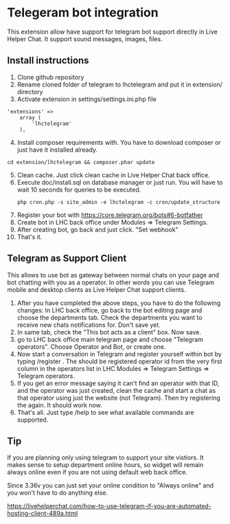 # Telegeram bot integration

This extension allow have support for telegram bot support directly in Live Helper Chat. It support sound messages, images, files.

## Install instructions

1. Clone github repository
2. Rename cloned folder of telegram to lhctelegram and put it in extension/ directory
3. Activate extension in settings/settings.ini.php file
``` 
'extensions' => 
    array (          
        'lhctelegram'
    ),
```
4. Install composer requirements with. You have to download composer or just have it installed already.
``` 
cd extension/lhctelegram && composer.phar update
``` 
5. Clean cache. Just click clean cache in Live Helper Chat back office.
6. Execute doc/install.sql on database manager or just run. You will have to wait 10 seconds for queries to be executed.
    ```
    php cron.php -s site_admin -e lhctelegram -c cron/update_structure
    ```
7. Register your bot with https://core.telegram.org/bots#6-botfather
8. Create bot in LHC back office under Modules => Telegram Settings.
9. After creating bot, go back and just click. "Set webhook"
10. That's it.

## Telegram as Support Client
This allows to use bot as gateway between normal chats on your page and bot chatting with you as a operator. In other words you can use Telegram mobile and desktop clients as Live Helper Chat support clients.

1. After you have completed the above steps, you have to do the following changes: In LHC back office, go back to the bot editing page and choose the departments tab. Check the departments you want to receive new chats notifications for. Don't save yet.
2. In same tab, check the "This bot acts as a client" box. Now save.
3. go to LHC back office main telegram page and choose "Telegram operators". Choose Operator and Bot, or create one.
4. Now start a conversation in Telegram and register yourself within bot by typing /register <id>. The <id> should be registered operator id from the very first column in the operators list in LHC Modules => Telegram Settings => Telegram operators.
5. If you get an error message saying it can't find an operator with that ID, and the operator was just created, clean the cache and start a chat as that operator using just the website (not Telegram). Then try registering the <id> again. It should work now.
6. That's all. Just type /help to see what available commands are supported.
    
## Tip
If you are planning only using telegram to support your site vistiors. It makes sense to setup department online hours, so widget will remain always online even if you are not using default web back office.

Since 3.36v you can just set your online condition to "Always online" and you won't have to do anything else.

https://livehelperchat.com/how-to-use-telegram-if-you-are-automated-hosting-client-489a.html

